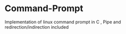 # Command-Prompt
Implementation of linux command prompt in C ,
Pipe and redirection/indirection included

